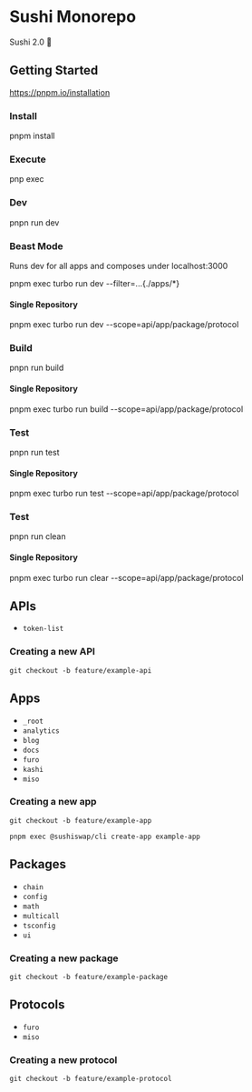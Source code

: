 # Sushi Monorepo

Sushi 2.0 🍣

## Getting Started

https://pnpm.io/installation

### Install

pnpm install

### Execute

pnp exec

### Dev

pnpn run dev

### Beast Mode

Runs dev for all apps and composes under localhost:3000

pnpm exec turbo run dev --filter=...{./apps/\*}

#### Single Repository

pnpm exec turbo run dev --scope=api/app/package/protocol

### Build

pnpn run build

#### Single Repository

pnpm exec turbo run build --scope=api/app/package/protocol

### Test

pnpn run test

#### Single Repository

pnpm exec turbo run test --scope=api/app/package/protocol

### Test

pnpn run clean

#### Single Repository

pnpm exec turbo run clear --scope=api/app/package/protocol

## APIs

- `token-list`

### Creating a new API

`git checkout -b feature/example-api`

## Apps

- `_root`
- `analytics`
- `blog`
- `docs`
- `furo`
- `kashi`
- `miso`

### Creating a new app

`git checkout -b feature/example-app`

`pnpm exec @sushiswap/cli create-app example-app`

## Packages

- `chain`
- `config`
- `math`
- `multicall`
- `tsconfig`
- `ui`

### Creating a new package

`git checkout -b feature/example-package`

## Protocols

- `furo`
- `miso`

### Creating a new protocol

`git checkout -b feature/example-protocol`
